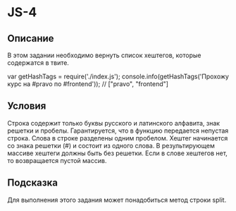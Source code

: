 # JS-4

## Описание
В этом задании необходимо вернуть список хештегов, которые содержатся в твите.

var getHashTags = require('./index.js');
console.info(getHashTags('Прохожу курс на #pravo по #frontend'));
// ["pravo", "frontend"]
## Условия
Строка содержит только буквы русского и латинского алфавита, знак решетки и пробелы.
Гарантируется, что в функцию передается непустая строка.
Слова в строке разделены одним пробелом.
Хештег начинается со знака решетки (#) и состоит из одного слова.
В результирующем массиве хештеги должны быть без решетки.
Если в слове хештегов нет, то возвращается пустой массив.
## Подсказка
Для выполнения этого задания может понадобиться метод строки split.

